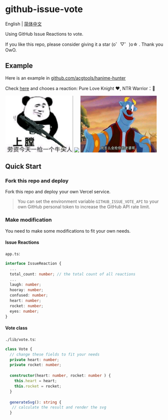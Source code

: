 # github-issue-vote

English | [简体中文](./README_ZH_CN.md)

Using GitHub Issue Reactions to vote.

If you like this repo, please consider giving it a star (o゜▽゜)o☆ . Thank you OwO.

## Example

Here is an example in [github.com/acgtools/hanime-hunter](https://github.com/acgtools/hanime-hunter)

Check [here](https://github.com/acgtools/hanime-hunter/issues/3) and chooes a reaction:  Pure Love Knight ❤️, NTR Warrior：🚀

<img src="https://raw.githubusercontent.com/dreamjz/pics/main/pics/2023/202312102326405.jpg" height=180> <img src="https://github-issue-vote.vercel.app/vote?issue=https://github.com/acgtools/hanime-hunter/issues/3" height=190> <img src="https://raw.githubusercontent.com/dreamjz/pics/main/pics/2023/202312102326670.jpg" height=180>

## Quick Start

### Fork this repo and deploy

Fork this repo and deploy your own Vercel service.

> You can set the environment variable `GITHUB_ISSUE_VOTE_API` to your own GitHub personal token to increase the GitHub API rate limit.

### Make modification

You need to make some modifications to fit your own needs.

#### Issue Reactions

`app.ts`:

```ts
interface IssueReaction {
  ...
  total_count: number; // the total count of all reactions
  ...
  laugh: number;
  hooray: number;
  confused: number;
  heart: number;
  rocket: number;
  eyes: number;
}
```

#### Vote class

`./lib/vote.ts`:

```ts
class Vote {
  // change these fields to fit your needs
  private heart: number; 
  private rocket: number;

  constructor(heart: number, rocket: number ) { 
    this.heart = heart;
    this.rocket = rocket;
  }

  generateSvg(): string {    
   // calculate the result and render the svg   
  }
```

